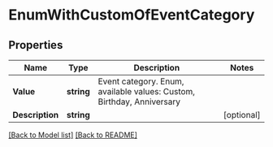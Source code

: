 # EnumWithCustomOfEventCategory

## Properties
Name | Type | Description | Notes
------------ | ------------- | ------------- | -------------
**Value** | **string** | Event category. Enum, available values: Custom, Birthday, Anniversary | 
**Description** | **string** |  | [optional] 


[[Back to Model list]](Models.md) [[Back to README]](README.md)

